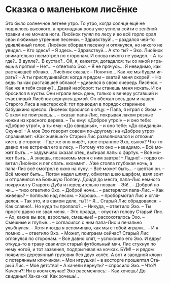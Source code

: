 Сказка о маленьком лисёнке
===============

Это было солнечное летнее утро. То утро, когда солнце ещё не поднялось высокого, а прохладная роса уже успела сойти с зелёной травки и не мочила ноги. Лисёнок гулял по лесу и во всё горло орал свои любимые утренние песенки.
– Здравствуй!.. – раз­дал­ся чей-то удивлённый го­лос.
Лисёнок обор­вал пе­сен­ку и ог­ля­нул­ся, но ни­ко­го не увидел.
– Кто здесь?
– Я здесь.
– Здравствуй… А кто ты?
– Эхо.
Лисёнок внима­тель­но по­смот­рел по сто­ро­нам. И сно­ва нико­го не уви­дел.
– А ты где?.. В ду­п­ле?.. В кус­тах?.. Ой, я, ка­жет­ся, догадался: ты со мной иг­ра­ешь в прят­ки!
– Нет… – от­ве­ти­ло Эхо. – Я не пря­чусь… Я не­ви­ди­мо, как рас­та­яв­шеё об­ла­ко…
Лисёнок сказал:
– Понятно… Как же мы бу­дем иг­рать?
– А ты прислушивайся: когда я ря­дом – хва­тай ме­ня скорей!
– Но ведь ты как растаявшеё облако! – удивился в свою очередь Лисёнок. – Как же я тебя схвачу?.. Да­вай на­обо­рот: ты ста­нешь ме­ня искать.
И он бро­сил­ся в кус­ты.
Они иг­ра­ли весь день, только к ве­че­ру уставший и счастливый Лисёнок вер­нул­ся до­мой.
Он обежал весь дом и нашел Старого Лиса в мастерской: тот приводил в порядок старинное бабушкино кресло. Лисёнок бросился к отцу.
– Па­па, я иг­рал с Эхом.
– С эхом не по­иг­ра­ешь… – сказал папа-Лис, покрывая лаком резные ножки из красного дерева. – Ты ему: «Доб­рое ут­ро!» – и оно те­бе: «Доб­рое утро!», а ты ему: «До сви­да­нья», – и оно те­бе: «До сви­да­нья». Скуч­но!
– А мое Эхо го­во­рит со­всем по-дру­го­му: на «Доб­рое ут­ро» спра­ши­ва­ет: «Как жи­вёшь?»
Старый Лис разволновался и отложил кисть в сторону:
– Где же оно жи­вёт, твое стран­ное Эхо, сы­нок? Что-то давно я не встречал его в ле­су.
– По­то­му что оно – не­ви­ди­мо.
– Всё мо­жет быть… – за­дум­чи­во ска­зал отец, вытирая лапы о фартук. – Всё мо­жет быть… А знаешь, по­зна­комь ме­ня с ним зав­тра!
– Лад­но! – гор­до от­ве­тил Лисёнок и лег спать.
ккоммит
…Уже стоя­ла глу­бо­кая ночь, а папа-Лис всё смот­рел в ок­но на лу­ну.
– Всё мо­жет быть… – шептал он. – Всё мо­жет быть…
Потом надел шляпу, обмотал шею шарфом, взял зонт и отправился на Большую Поляну.
Дой­дя до мес­та, папа-Лис не­мно­го по­кру­жил у Ста­ро­го Ду­ба и нерешитель­но­ позвал:
– Эй!..
– Доб­рой но­чи… – ти­хо от­ве­ти­ло Эхо.
– Доб­рой но­чи… – рас­те­рял­ся па­па-Лис.
– Как жи­вёшь? – по­плы­ло над ле­сом.
– Хорошо… – пробормотал Лис и ог­ля­дел­ся. – Так это, и в са­мом деле, ты?!
– Я…
Старый Лис обрадовал­ся:
– Как славно!.. Но куда ты пропало?..
– Никуда, – ответило Эхо. – Ты просто давно не звал меня.
– Это правда, – опустил голову Старый Лис.
– Ах, какие вы все, взрослые, смешные! – расхохоталось Эхо.
– Смешные и глупые… – согласился с ним папа-Лис и печально улыбнулся. – Хотя иногда я вспоминаю, как мы с тобой играли…
– И я помню… – ответило Эхо. – Может, поиграем сейчас?
Старый Лис оглянулся по сторонам.
– Все давно спят, – успокоило его Эхо.
И вдруг от­ку­да-то в траву сва­ли­лся ста­рый футболь­ный мяч. Лис стукнул по нему ногой, и тот зазвенел, подпрыгивая на кочках.
БУМ! – и рядом появился де­ре­вян­ный гру­зо­вик без двух колёс. А вот и завод­ной кло­ун с потерянным клю­чиком.
– Мои иг­руш­ки! – в вос­тор­ге про­шеп­тал Ста­рый Лис. – Моё детство!
– А качели вернуть? – спросило Эхо.
– Что?! Качели?! Ни в коем случае!
Эхо рассмеялось:
– Как хочешь! До свиданья! Ха-ха-ха! Как хочешь!..
